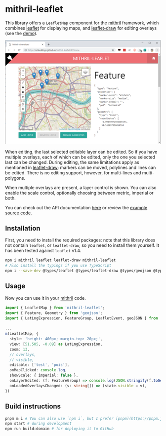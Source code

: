 # mithril-leaflet

This library offers a `LeafletMap` component for the [mithril](https://mithril.js.org) framework, which combines [leaflet](http://leafletjs.com) for displaying maps, and [leaflet-draw](http://leaflet.github.io/Leaflet.draw/docs/leaflet-draw-latest.html) for editing overlays (see the [demo](https://erikvullings.github.io/mithril-leaflet/)).

![screenshot](https://github.com/erikvullings/mithril-leaflet/blob/master/img/screenshot.png?raw=true)

When editing, the last selected editable layer can be edited. So if you have multiple overlays, each of which can be edited, only the one you selected last can be changed. During editing, the same limitations apply as mentioned in [leaflet-draw](http://leaflet.github.io/Leaflet.draw/docs/leaflet-draw-latest.html): markers can be moved, polylines and lines can be edited. There is no editing support, however, for multi-lines and multi-polygons.

When multiple overlays are present, a layer control is shown. You can also enable the scale control, optionally choosing between metric, imperial or both.

You can check out the API documentation [here](https://erikvullings.github.io/mithril-leaflet/typedoc/index.html) or review the [example source code](https://github.com/erikvullings/mithril-leaflet/blob/master/packages/example/src/components/home/home-page.ts).

## Installation

First, you need to install the required packages: note that this library does not contain `leaflet`, or `leaflet-draw`, so you need to install them yourself. It has been tested against `leaflet` v1.4.

```bash
npm i mithril leaflet leaflet-draw mithril-leaflet
# Also install the typings if you use TypeScript
npm i --save-dev @types/leaflet @types/leaflet-draw @types/geojson @types/mithril
```

## Usage

Now you can use it in your [mithril](https://mithril.js.org) code.

```ts
import { LeafletMap } from 'mithril-leaflet';
import { Feature, Geometry } from 'geojson';
import { LatLngExpression, FeatureGroup, LeafletEvent, geoJSON } from 'leaflet'

...
m(LeafletMap, {
  style: 'height: 400px; margin-top: 20px;',
  view: [51.505, -0.09] as LatLngExpression,
  zoom: 13,
  // overlays,
  // visible,
  editable: ['test', 'pois'],
  onMapClicked: console.log,
  showScale: { imperial: false },
  onLayerEdited: (f: FeatureGroup) => console.log(JSON.stringify(f.toGeoJSON(), null, 2)),
  onLoadedOverlaysChanged: (v: string[]) => (state.visible = v),
})
```

## Build instructions

```bash
pnpm m i # You can also use `npm i`, but I prefer [pnpm](https://pnpm.js.org).
npm start # during development
npm run build:domain # for deploying it to GitHub
```
